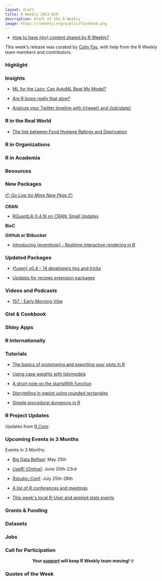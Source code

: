 ```yaml
---
layout: draft
title: R Weekly 2022-W19
description: Draft of the R Weekly
image: https://rweekly.org/public/facebook.png
---
```



+ [How to have (my) content shared by R Weekly?](https://github.com/rweekly/rweekly.org#how-to-have-my-content-shared-by-r-weekly)

This week’s release was curated by [Colin Fay](https://colinfay.me/), with help from the R Weekly team members and contributors.



###  Highlight



### Insights

+ [ML for the Lazy: Can AutoML Beat My Model?](https://jlaw.netlify.app/2022/05/03/ml-for-the-lazy-can-automl-beat-my-model/)

+ [Are R loops really that slow?](https://medium.com/@alwinw/are-r-loops-really-that-slow-1bbf46b21fcb)

+ [Analyze your Twitter timeline with {rtweet} and {lubridate}](https://albert-rapp.de/post/2022-05-06-track-twitter-follower/)



### R in the Real World

+ [The link between Food Hygiene Ratings and Deprivation](https://www.jumpingrivers.com/blog/food-hygiene-ratings-uk-deprivation/)

###  R in Organizations



###  R in Academia



###  Resources



###  New Packages

<p class="added-hostname"><a href="https://rweekly.org/live" target="_blank" class="externalLink">📦 <i>Go Live for More New Pkgs</i> 📦</a></p>

**CRAN**

+ [RQuantLib 0.4.16 on CRAN: Small Updates](http://dirk.eddelbuettel.com/blog/2022/05/05/#rquantlib_0.4.16)

**BioC**



**GitHub or Bitbucket**

+ [Introducing {eventloop} - Realtime interactive rendering in R](https://coolbutuseless.github.io/2022/05/06/introducing-eventloop-realtime-interactive-rendering-in-r/)

### Updated Packages

+ [{fusen} v0.4 – 14 developers tips and tricks](https://rtask.thinkr.fr/fusen-v0-4-14-developers-tips-and-tricks/)

+ [Updates for recipes extension packages](https://www.tidyverse.org/blog/2022/05/recipes-update-05-20222/)

###  Videos and Podcasts

+ [157 - Early Morning Vibe](https://nssdeviations.com/157-early-morning-vibe)

### Gist & Cookbook



### Shiny Apps



### R Internationally



###  Tutorials

+ [The basics of prototyping and exporting your plots in R](https://www.rforecology.com/post/exporting-plots-in-r/)

+ [Using case weights with tidymodels](https://www.tidyverse.org/blog/2022/05/case-weights/)

+ [A short note on the startsWith function](https://statisticaloddsandends.wordpress.com/2022/05/05/a-short-note-on-the-startswith-function/)

+ [Storytelling in ggplot using rounded rectangles](https://albert-rapp.de/post/2022-05-01-use-grobs-to-get-rounded-corners/)

+ [Simple procedural dungeons in R](https://www.rostrum.blog/2022/05/01/dungeon/)

<!--<div class="post-more-begin></div><div class="post-more-end"></div>-->

###  R Project Updates

Updates from [R Core](http://developer.r-project.org/blosxom.cgi/R-devel/NEWS):


###  Upcoming Events in 3 Months

Events in 3 Months:


+ [Big Data Belfast](https://www.bigdatabelfast.com/): May 25th

+ [UseR! (Online)](https://user2022.r-project.org/): June 20th-23rd

+ [Rstudio::Conf](https://www.rstudio.com/conference/): July 25th-28th

+ [A list of R conferences and meetings](https://jumpingrivers.github.io/meetingsR/events.html)

+ [This week's local R-User and applied stats events](https://community.rstudio.com/c/irl)

### Grants & Funding


### Datasets

### Jobs




###  Call for Participation


<p class="hide-support added-hostname support-rweekly" style="text-align: center;font-weight: bold;">Your <a class="non-visited externalLink" href="https://www.patreon.com/rweekly" onclick="pas(this)">support</a> will keep R Weekly team moving! 💡</p>

###  Quotes of the Week
